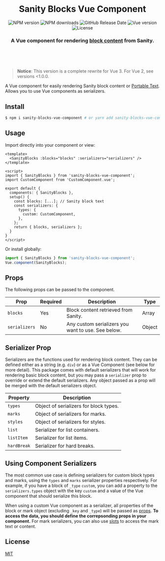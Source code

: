 <div align="center">
	<h1>Sanity Blocks Vue Component</h1>
  <p>
    <img alt="NPM version" src="https://img.shields.io/npm/v/sanity-blocks-vue-component?color=000&style=flat-square">
    <img alt="NPM downloads" src="https://img.shields.io/npm/dm/sanity-blocks-vue-component?color=000&style=flat-square">
    <img alt="GitHub Release Date" src="https://img.shields.io/github/release-date/rdunk/sanity-blocks-vue-component?color=000&style=flat-square">
    <img alt="Vue version" src="https://img.shields.io/npm/dependency-version/sanity-blocks-vue-component/vue?color=000&style=flat-square">
    <img alt="License" src="https://img.shields.io/npm/l/sanity-blocks-vue-component.svg?color=000&style=flat-square">
    </p>
	</p>
	<p>
		<h3>A Vue component for rendering <a href="https://www.sanity.io/docs/block-content" _target="blank">block content</a> from Sanity.</h3>
	<br>
	<br>
	<br>
</div>

> **Notice**: This version is a complete rewrite for Vue 3. For Vue 2, see versions <1.0.0.

A Vue component for easily rendering Sanity block content or [Portable Text](https://github.com/portabletext/portabletext). Allows you to use Vue components as serializers.

## Install

```bash
$ npm i sanity-blocks-vue-component # or yarn add sanity-blocks-vue-component
```

## Usage

Import directly into your component or view:

```vue
<template>
  <SanityBlocks :blocks="blocks" :serializers="serializers" />
</template>

<script>
import { SanityBlocks } from 'sanity-blocks-vue-component';
import CustomComponent from 'CustomComponent.vue';

export default {
  components: { SanityBlocks },
  setup() {
    const blocks: [...]; // Sanity block text
    const serializers: {
      types: {
        custom: CustomComponent,
      },
    };
    return { blocks, serializers };
  }
}
</script>
```

Or install globally:

```ts
import { SanityBlocks } from 'sanity-blocks-vue-component';
Vue.component(SanityBlocks);
```

## Props

The following props can be passed to the component.

| Prop          | Required | Description                                        | Type   |
| ------------- | -------- | -------------------------------------------------- | ------ |
| `blocks`      | Yes      | Block content retrieved from Sanity.               | Array  |
| `serializers` | No       | Any custom serializers you want to use. See below. | Object |

## Serializer Prop

Serializers are the functions used for rendering block content. They can be defined either as a string (e.g. `div`) or as a Vue Component (see below for more detail). This package comes with default serializers that will work for rendering basic block content, but you may pass a `serializer` prop to override or extend the default serializers. Any object passed as a prop will be merged with the default serializers object.

| Property    | Description                            |
| ----------- | -------------------------------------- |
| `types`     | Object of serializers for block types. |
| `marks`     | Object of serializers for marks.       |
| `styles`    | Object of serializers for styles.      |
| `list`      | Serializer for list containers.        |
| `listItem`  | Serializer for list items.             |
| `hardBreak` | Serializer for hard breaks.            |

## Using Component Serializers

The most common use case is defining serializers for custom block types and marks, using the `types` and `marks` serializer properties respectively. For example, if you have a block of `_type` `custom`, you can add a property to the `serializers.types` object with the key `custom` and a value of the Vue component that should serialize this block.

When using a custom Vue component as a serializer, all properties of the block or mark object (excluding `_key` and `_type`) will be passed as [props](https://v3.vuejs.org/guide/component-props.html). **To access the data, you should define the correpsonding props in your component.** For mark serializers, you can also use [slots](https://v3.vuejs.org/guide/component-slots.html) to access the mark text or content.

## License

[MIT](http://opensource.org/licenses/MIT)
